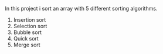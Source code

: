 In this project i sort an array with 5 different sorting algorithms.
1. Insertion sort
2. Selection sort
3. Bubble sort
4. Quick sort
5. Merge sort
